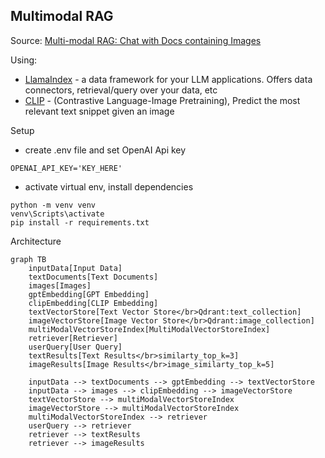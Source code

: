## Multimodal RAG

Source: [Multi-modal RAG: Chat with Docs containing Images](https://www.youtube.com/watch?v=Rg35oYuus-w)

Using: 
- [LlamaIndex](https://github.com/run-llama/llama_index) - a data framework for your LLM applications. Offers data connectors, retrieval/query over your data, etc
- [CLIP](https://github.com/openai/CLIP) - (Contrastive Language-Image Pretraining), Predict the most relevant text snippet given an image

Setup

- create .env file and set OpenAI Api key
```
OPENAI_API_KEY='KEY_HERE'
```

- activate virtual env, install dependencies
```
python -m venv venv
venv\Scripts\activate
pip install -r requirements.txt
```

Architecture
```mermaid
graph TB
    inputData[Input Data]
    textDocuments[Text Documents]
    images[Images]
    gptEmbedding[GPT Embedding]
    clipEmbedding[CLIP Embedding]
    textVectorStore[Text Vector Store</br>Qdrant:text_collection]
    imageVectorStore[Image Vector Store</br>Qdrant:image_collection]
    multiModalVectorStoreIndex[MultiModalVectorStoreIndex]
    retriever[Retriever]
    userQuery[User Query]
    textResults[Text Results</br>similarty_top_k=3]
    imageResults[Image Results</br>image_similarty_top_k=5]    

    inputData --> textDocuments --> gptEmbedding --> textVectorStore
    inputData --> images --> clipEmbedding --> imageVectorStore
    textVectorStore --> multiModalVectorStoreIndex
    imageVectorStore --> multiModalVectorStoreIndex
    multiModalVectorStoreIndex --> retriever
    userQuery --> retriever
    retriever --> textResults
    retriever --> imageResults


```